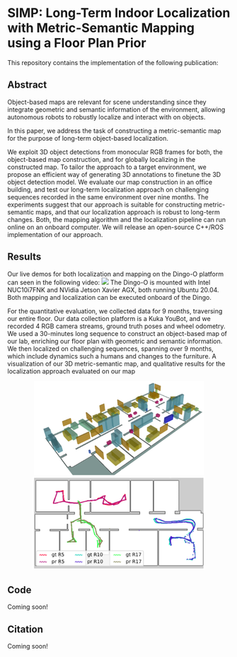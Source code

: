 # SIMP: Long-Term Indoor Localization with Metric-Semantic Mapping using a Floor Plan Prior
 This repository contains the implementation of the following publication:


## Abstract
Object-based maps are relevant for scene understanding since they integrate geometric and semantic information of the environment, allowing autonomous robots to robustly localize and interact with on objects. 

In this paper, we address the task of constructing a metric-semantic map for the purpose of long-term object-based localization. 

We exploit 3D object detections from monocular RGB frames for both, the object-based map construction, and for globally localizing in the constructed map. To tailor the approach to a target environment, we propose an efficient way of generating 3D annotations to finetune the 3D object detection model.
We evaluate our map construction in an office building, and test our long-term localization approach on challenging sequences recorded in the same environment over nine months. The experiments suggest that our approach is suitable for constructing metric-semantic maps, and that our localization approach is robust to long-term changes. 
Both, the mapping algorithm and the localization pipeline can run online on an onboard computer. 
We will release an open-source C++/ROS implementation of our approach.


## Results
Our live demos for both localization and mapping on the Dingo-O platform can seen in the following video:
[![](http://img.youtube.com/vi/z5VKtl3Vyyw/0.jpg)](https://www.youtube.com/watch?v=z5VKtl3Vyyw "SIMP")
The Dingo-O is mounted with Intel NUC10i7FNK and NVidia Jetson Xavier AGX, both running Ubuntu 20.04. Both mapping and localization can be executed onboard of the Dingo.

For the quantitative evaluation, we collected data for 9 months, traversing our entire floor. Our data collection platform is a Kuka YouBot, and we recorded 4 RGB camera streams, ground truth poses and wheel odometry. We used a 30-minutes long sequence to construct an object-based map of our lab, enriching our floor plan with geometric and semantic information. We then localized on challenging sequences, spanning over 9 months, which include dynamics such a humans and changes to the furniture. 
A visualization of our 3D metric-semantic map, and qualitative results for the localization approach evaluated on our map
<p align="center">
<img src="https://github.com/PRBonn/SIMP/blob/master/resources/3dmap.png" width="384"/>
<img src="https://github.com/PRBonn/SIMP/blob/master/resources/traj.png" width="390"/>
</p>

## Code
Coming soon!

## Citation
Coming soon!


